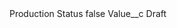 <?xml version="1.0" encoding="UTF-8"?>
<CustomMetadata xmlns="http://soap.sforce.com/2006/04/metadata" xmlns:xsi="http://www.w3.org/2001/XMLSchema-instance" xmlns:xsd="http://www.w3.org/2001/XMLSchema">
    <label>Production Status</label>
    <protected>false</protected>
    <values>
        <field>Value__c</field>
        <value xsi:type="xsd:string">Draft</value>
    </values>
</CustomMetadata>
